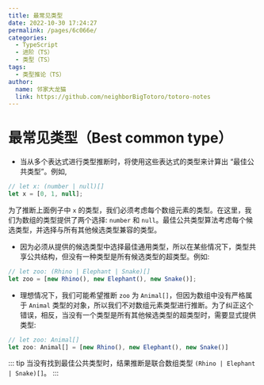 ```yaml
---
title: 最常见类型
date: 2022-10-30 17:24:27
permalink: /pages/6c066e/
categories:
  - TypeScript
  - 进阶（TS）
  - 类型（TS）
tags:
  - 类型推论（TS）
author: 
  name: 邻家大龙猫
  link: https://github.com/neighborBigTotoro/totoro-notes
---
```




# 最常见类型（Best common type）


- 当从多个表达式进行类型推断时，将使用这些表达式的类型来计算出 “最佳公共类型”。例如,
``` ts
// let x: (number | null)[]
let x = [0, 1, null];
```

为了推断上面例子中 `x` 的类型，我们必须考虑每个数组元素的类型。在这里，我们为数组的类型提供了两个选择: `number` 和 `null`。最佳公共类型算法考虑每个候选类型，并选择与所有其他候选类型兼容的类型。


- 因为必须从提供的候选类型中选择最佳通用类型，所以在某些情况下，类型共享公共结构，但没有一种类型是所有候选类型的超类型。例如:
``` ts
// let zoo: (Rhino | Elephant | Snake)[]
let zoo = [new Rhino(), new Elephant(), new Snake()];
```

- 理想情况下，我们可能希望推断 `zoo` 为 `Animal[]`，但因为数组中没有严格属于 `Animal` 类型的对象，所以我们不对数组元素类型进行推断。为了纠正这个错误，相反，当没有一个类型是所有其他候选类型的超类型时，需要显式提供类型:

``` ts
// let zoo: Animal[]
let zoo: Animal[] = [new Rhino(), new Elephant(), new Snake()]
```

::: tip
当没有找到最佳公共类型时，结果推断是联合数组类型 `(Rhino | Elephant | Snake)[]`。
:::

